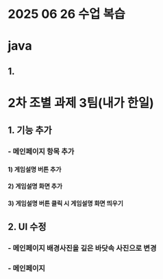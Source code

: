 # 2025 06 26 수업 복습
# java
## 1. 

# 2차 조별 과제 3팀(내가 한일)
## 1. 기능 추가
### - 메인페이지 항목 추가
#### 1) 게임설명 버튼 추가
#### 2) 게임설명 화면 추가
#### 3) 게임설명 버튼 클릭 시 게임설명 화면 띄우기

## 2. UI 수정
### - 메인페이지 배경사진을 깊은 바닷속 사진으로 변경
### - 메인페이지 
